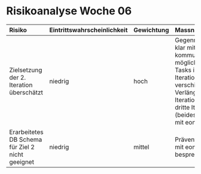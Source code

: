 # Risikoanalyse Woche 06

| Risiko | Eintrittswahrscheinlichkeit | Gewichtung | Massnahmen |
| :----- | :-------------------------- | :----------|:-----------|
| Zielsetzung der 2. Iteration überschätzt | niedrig | hoch | Gegenmassnahme: klar mit eonum kommunizieren, wenn möglich unabhängige Tasks in dritte Iterationsplanung verschieben oder Verlängerung des Iterationsziels in dritte Iteration (beides in Absprache mit eonum) |
| Erarbeitetes DB Schema für Ziel 2 nicht geeignet | niedrig | mittel | Präventivmassnahme: mit eonum besprechen |
